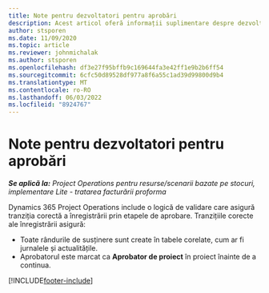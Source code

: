 ```yaml
---
title: Note pentru dezvoltatori pentru aprobări
description: Acest articol oferă informații suplimentare despre dezvoltatori despre lucrul cu aprobări.
author: stsporen
ms.date: 11/09/2020
ms.topic: article
ms.reviewer: johnmichalak
ms.author: stsporen
ms.openlocfilehash: df3e27f95bffb9c169644fa3e42ff1e9b2b6ff54
ms.sourcegitcommit: 6cfc50d89528df977a8f6a55c1ad39d99800d9b4
ms.translationtype: MT
ms.contentlocale: ro-RO
ms.lasthandoff: 06/03/2022
ms.locfileid: "8924767"
---
```

# <a name="developer-notes-for-approvals"></a>Note pentru dezvoltatori pentru aprobări

_**Se aplică la:** Project Operations pentru resurse/scenarii bazate pe stocuri, implementare Lite - tratarea facturării proforma_

Dynamics 365 Project Operations include o logică de validare care asigură tranziția corectă a înregistrării prin etapele de aprobare. Tranzițiile corecte ale înregistrării asigură: 

  - Toate rândurile de susținere sunt create în tabele corelate, cum ar fi jurnalele și actualitățile.
  - Aprobatorul este marcat ca **Aprobator de proiect** în proiect înainte de a continua.


[!INCLUDE[footer-include](../includes/footer-banner.md)]